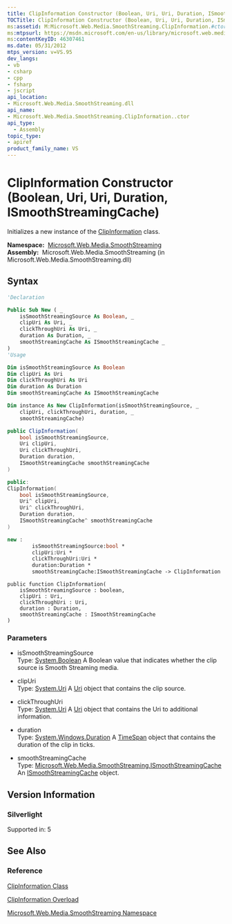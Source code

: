 ```yaml
---
title: ClipInformation Constructor (Boolean, Uri, Uri, Duration, ISmoothStreamingCache) (Microsoft.Web.Media.SmoothStreaming)
TOCTitle: ClipInformation Constructor (Boolean, Uri, Uri, Duration, ISmoothStreamingCache)
ms:assetid: M:Microsoft.Web.Media.SmoothStreaming.ClipInformation.#ctor(System.Boolean,System.Uri,System.Uri,System.Windows.Duration,Microsoft.Web.Media.SmoothStreaming.ISmoothStreamingCache)
ms:mtpsurl: https://msdn.microsoft.com/en-us/library/microsoft.web.media.smoothstreaming.clipinformation.clipinformation(v=VS.95)
ms:contentKeyID: 46307461
ms.date: 05/31/2012
mtps_version: v=VS.95
dev_langs:
- vb
- csharp
- cpp
- fsharp
- jscript
api_location:
- Microsoft.Web.Media.SmoothStreaming.dll
api_name:
- Microsoft.Web.Media.SmoothStreaming.ClipInformation..ctor
api_type:
  - Assembly
topic_type:
- apiref
product_family_name: VS
---
```


# ClipInformation Constructor (Boolean, Uri, Uri, Duration, ISmoothStreamingCache)

Initializes a new instance of the [ClipInformation](clipinformation-class-microsoft-web-media-smoothstreaming_1.md) class.

**Namespace:**  [Microsoft.Web.Media.SmoothStreaming](microsoft-web-media-smoothstreaming-namespace_1.md)  
**Assembly:**  Microsoft.Web.Media.SmoothStreaming (in Microsoft.Web.Media.SmoothStreaming.dll)

## Syntax

```vb
'Declaration

Public Sub New ( _
    isSmoothStreamingSource As Boolean, _
    clipUri As Uri, _
    clickThroughUri As Uri, _
    duration As Duration, _
    smoothStreamingCache As ISmoothStreamingCache _
)
'Usage

Dim isSmoothStreamingSource As Boolean
Dim clipUri As Uri
Dim clickThroughUri As Uri
Dim duration As Duration
Dim smoothStreamingCache As ISmoothStreamingCache

Dim instance As New ClipInformation(isSmoothStreamingSource, _
    clipUri, clickThroughUri, duration, _
    smoothStreamingCache)
```

```csharp
public ClipInformation(
    bool isSmoothStreamingSource,
    Uri clipUri,
    Uri clickThroughUri,
    Duration duration,
    ISmoothStreamingCache smoothStreamingCache
)
```

```cpp
public:
ClipInformation(
    bool isSmoothStreamingSource, 
    Uri^ clipUri, 
    Uri^ clickThroughUri, 
    Duration duration, 
    ISmoothStreamingCache^ smoothStreamingCache
)
```

``` fsharp
new : 
        isSmoothStreamingSource:bool * 
        clipUri:Uri * 
        clickThroughUri:Uri * 
        duration:Duration * 
        smoothStreamingCache:ISmoothStreamingCache -> ClipInformation
```

```jscript
public function ClipInformation(
    isSmoothStreamingSource : boolean, 
    clipUri : Uri, 
    clickThroughUri : Uri, 
    duration : Duration, 
    smoothStreamingCache : ISmoothStreamingCache
)
```

### Parameters

  - isSmoothStreamingSource  
    Type: [System.Boolean](https://msdn.microsoft.com/library/a28wyd50\(v=vs.95\))  
    A Boolean value that indicates whether the clip source is Smooth Streaming media.

<!-- end list -->

  - clipUri  
    Type: [System.Uri](https://msdn.microsoft.com/library/txt7706a\(v=vs.95\))  
    A [Uri](https://msdn.microsoft.com/library/txt7706a\(v=vs.95\)) object that contains the clip source.

<!-- end list -->

  - clickThroughUri  
    Type: [System.Uri](https://msdn.microsoft.com/library/txt7706a\(v=vs.95\))  
    A [Uri](https://msdn.microsoft.com/library/txt7706a\(v=vs.95\)) object that contains the Uri to additional information.

<!-- end list -->

  - duration  
    Type: [System.Windows.Duration](https://msdn.microsoft.com/library/ms602372\(v=vs.95\))  
    A [TimeSpan](https://msdn.microsoft.com/library/269ew577\(v=vs.95\)) object that contains the duration of the clip in ticks.

<!-- end list -->

  - smoothStreamingCache  
    Type: [Microsoft.Web.Media.SmoothStreaming.ISmoothStreamingCache](ismoothstreamingcache-interface-microsoft-web-media-smoothstreaming_1.md)  
    An [ISmoothStreamingCache](ismoothstreamingcache-interface-microsoft-web-media-smoothstreaming_1.md) object.

## Version Information

### Silverlight

Supported in: 5  

## See Also

### Reference

[ClipInformation Class](clipinformation-class-microsoft-web-media-smoothstreaming_1.md)

[ClipInformation Overload](clipinformation-constructor-microsoft-web-media-smoothstreaming_1.md)

[Microsoft.Web.Media.SmoothStreaming Namespace](microsoft-web-media-smoothstreaming-namespace_1.md)

